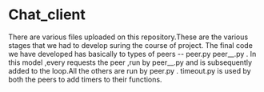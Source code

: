 # Chat_client
There are various files uploaded on this repository.These are the various stages that we had to develop suring the course of project.
The final code we have developed has basically to types of peers -- peer.py  peer__.py .
In this model ,every requests the  peer ,run by peer__.py and is subsequently added to the loop.All the others are run by peer.py  .
  timeout.py is used by both the peers to add timers to their functions.
